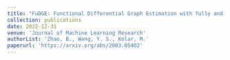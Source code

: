 ```yaml
---
title: "FuDGE: Functional Differential Graph Estimation with fully and discretely observed curves"
collection: publications
date: 2022-12-31
venue: 'Journal of Machine Learning Research'
authorList: 'Zhao, B., Wang, Y. S., Kolar, M.'
paperurl: 'https://arxiv.org/abs/2003.05402'
---
```


